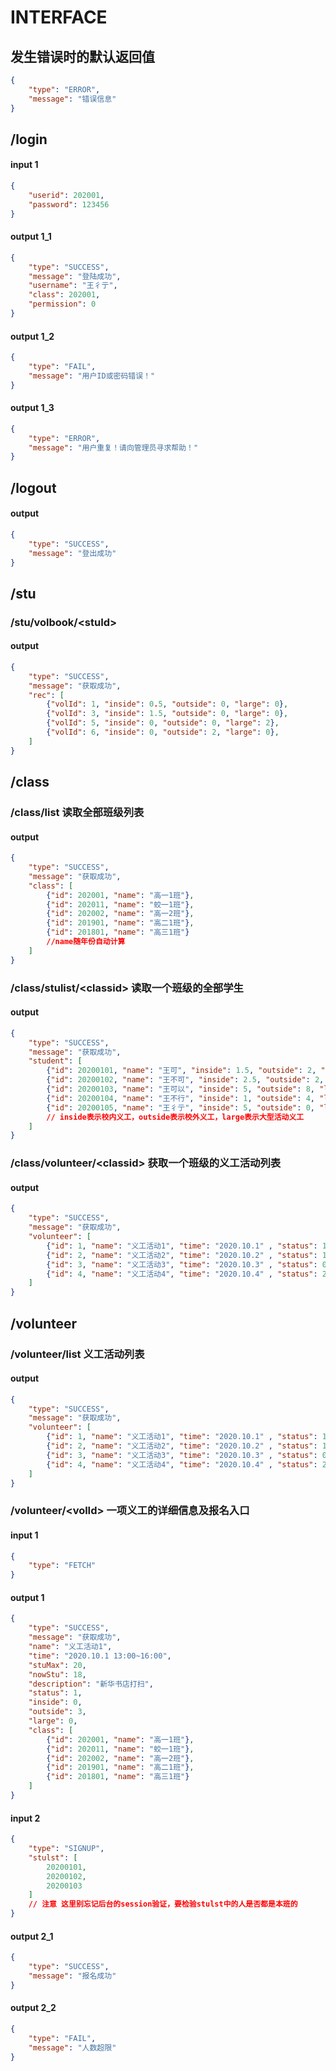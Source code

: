 # INTERFACE

## 发生错误时的默认返回值

``` json
{
    "type": "ERROR",
    "message": "错误信息"
}
```

## /login

#### input 1

``` json
{
    "userid": 202001,
    "password": 123456
}
```

#### output 1_1

``` json
{
    "type": "SUCCESS",
    "message": "登陆成功",
    "username": "王彳亍",
    "class": 202001,
    "permission": 0
}
```

#### output 1_2

``` json
{
    "type": "FAIL",
    "message": "用户ID或密码错误！"
}
```

#### output 1_3

``` json
{
    "type": "ERROR",
    "message": "用户重复！请向管理员寻求帮助！"
}
```

## /logout

#### output

``` json
{
    "type": "SUCCESS",
    "message": "登出成功"
}
```

## /stu

### /stu/volbook/\<stuId>

#### output

``` json
{
    "type": "SUCCESS",
    "message": "获取成功",
    "rec": [
        {"volId": 1, "inside": 0.5, "outside": 0, "large": 0},
        {"volId": 3, "inside": 1.5, "outside": 0, "large": 0},
        {"volId": 5, "inside": 0, "outside": 0, "large": 2},
        {"volId": 6, "inside": 0, "outside": 2, "large": 0},
    ]
}
```

## /class

### /class/list 读取全部班级列表

#### output

``` json
{
    "type": "SUCCESS",
    "message": "获取成功",
    "class": [
        {"id": 202001, "name": "高一1班"},
        {"id": 202011, "name": "蛟一1班"},
        {"id": 202002, "name": "高一2班"},
        {"id": 201901, "name": "高二1班"},
        {"id": 201801, "name": "高三1班"}
        //name随年份自动计算
    ]
}
```

### /class/stulist/\<classid> 读取一个班级的全部学生

#### output

``` json
{
    "type": "SUCCESS",
    "message": "获取成功",
    "student": [
        {"id": 20200101, "name": "王可", "inside": 1.5, "outside": 2, "large": 8},
        {"id": 20200102, "name": "王不可", "inside": 2.5, "outside": 2, "large": 8},
        {"id": 20200103, "name": "王可以", "inside": 5, "outside": 8, "large": 0},
        {"id": 20200104, "name": "王不行", "inside": 1, "outside": 4, "large": 16},
        {"id": 20200105, "name": "王彳亍", "inside": 5, "outside": 0, "large": 8}
        // inside表示校内义工，outside表示校外义工，large表示大型活动义工
    ]
}
```

### /class/volunteer/\<classid> 获取一个班级的义工活动列表

#### output

``` json
{
    "type": "SUCCESS",
    "message": "获取成功",
    "volunteer": [
        {"id": 1, "name": "义工活动1", "time": "2020.10.1" , "status": 1, "stuMax": 20},
        {"id": 2, "name": "义工活动2", "time": "2020.10.2" , "status": 1, "stuMax": 2},
        {"id": 3, "name": "义工活动3", "time": "2020.10.3" , "status": 0, "stuMax": 5},
        {"id": 4, "name": "义工活动4", "time": "2020.10.4" , "status": 2, "stuMax": 10}
    ]
}
```

## /volunteer

### /volunteer/list 义工活动列表

#### output

``` json
{
    "type": "SUCCESS",
    "message": "获取成功",
    "volunteer": [
        {"id": 1, "name": "义工活动1", "time": "2020.10.1" , "status": 1, "stuMax": 20},
        {"id": 2, "name": "义工活动2", "time": "2020.10.2" , "status": 1, "stuMax": 2},
        {"id": 3, "name": "义工活动3", "time": "2020.10.3" , "status": 0, "stuMax": 5},
        {"id": 4, "name": "义工活动4", "time": "2020.10.4" , "status": 2, "stuMax": 10}
    ]
}
```

### /volunteer/\<volId> 一项义工的详细信息及报名入口

#### input 1

``` json
{
    "type": "FETCH"
}
```

#### output 1

``` json
{
    "type": "SUCCESS",
    "message": "获取成功",
    "name": "义工活动1",
    "time": "2020.10.1 13:00~16:00",
    "stuMax": 20,
    "nowStu": 18,
    "description": "新华书店打扫",
    "status": 1,
    "inside": 0,
    "outside": 3,
    "large": 0,
    "class": [
        {"id": 202001, "name": "高一1班"},
        {"id": 202011, "name": "蛟一1班"},
        {"id": 202002, "name": "高一2班"},
        {"id": 201901, "name": "高二1班"},
        {"id": 201801, "name": "高三1班"}
    ]
}
```

#### input 2

``` json
{
    "type": "SIGNUP",
    "stulst": [
        20200101,
        20200102,
        20200103
    ]
    // 注意 这里别忘记后台的session验证，要检验stulst中的人是否都是本班的
}
```

#### output 2_1

``` json
{
    "type": "SUCCESS",
    "message": "报名成功"
}
```

#### output 2_2

```` json
{
    "type": "FAIL",
    "message": "人数超限"
}
````